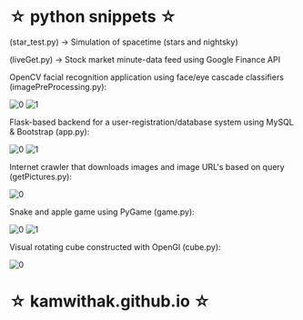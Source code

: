 # ☆ python snippets ☆ #

(star_test.py) -> Simulation of spacetime (stars and nightsky)

(liveGet.py) -> Stock market minute-data feed using Google Finance API

OpenCV facial recognition application using face/eye cascade classifiers (imagePreProcessing.py):

![0](https://i.imgur.com/ad8fYZN.gifv)
![1](https://i.imgur.com/3Dm2h2M.gifv)

Flask-based backend for a user-registration/database system using MySQL & Bootstrap (app.py):

![0](https://i.imgur.com/8o5FVs7.png)
![1](https://i.imgur.com/Mth4Pg6.png)

Internet crawler that downloads images and image URL's based on query (getPictures.py):

![0](https://i.imgur.com/82h5D4c.jpg)

Snake and apple game using PyGame (game.py):

![0](https://i.imgur.com/D5cVBdA.png)
![1](https://i.imgur.com/gGZ9oHP.png)

Visual rotating cube constructed with OpenGl (cube.py):

![0](https://i.imgur.com/7GVD7i9.png)


# ☆ kamwithak.github.io ☆ #
